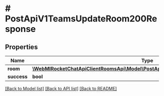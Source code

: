 # # PostApiV1TeamsUpdateRoom200Response

## Properties

Name | Type | Description | Notes
------------ | ------------- | ------------- | -------------
**room** | [**\WebMIRocketChatApiClientRoomsApi\Model\PostApiV1TeamsUpdateRoom200ResponseRoom**](PostApiV1TeamsUpdateRoom200ResponseRoom.md) |  | [optional]
**success** | **bool** |  | [optional]

[[Back to Model list]](../../README.md#models) [[Back to API list]](../../README.md#endpoints) [[Back to README]](../../README.md)
